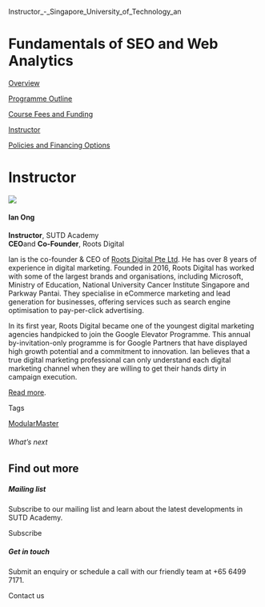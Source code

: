 Instructor_-_Singapore_University_of_Technology_an



Fundamentals of SEO and Web Analytics
=====================================

[Overview](/course/fundamentals-of-seo-and-web-analytics/#tabs)

[Programme Outline](/course/fundamentals-of-seo-and-web-analytics/programme-outline/#tabs)

[Course Fees and Funding](/course/fundamentals-of-seo-and-web-analytics/course-fees-and-funding/#tabs)

[Instructor](/course/fundamentals-of-seo-and-web-analytics/instructor/#tabs)

[Policies and Financing Options](/course/fundamentals-of-seo-and-web-analytics/policies-and-financing-options/#tabs)

Instructor
==========

![](https://www.sutd.edu.sg/wp-content/uploads/2025/01/Ian_Ong-4-e1735792273252_1429275.jpg)

#### **Ian Ong**



**Instructor**, SUTD Academy  
**CEO**and **Co-Founder**, Roots Digital  
  
Ian is the co-founder & CEO of [Roots Digital Pte Ltd](https://www.rootsdigital.com.sg/). He has over 8 years of experience in digital marketing. Founded in 2016, Roots Digital has worked with some of the largest brands and organisations, including Microsoft, Ministry of Education, National University Cancer Institute Singapore and Parkway Pantai. They specialise in eCommerce marketing and lead generation for businesses, offering services such as search engine optimisation to pay-per-click advertising.  
  
In its first year, Roots Digital became one of the youngest digital marketing agencies handpicked to join the Google Elevator Programme. This annual by-invitation-only programme is for Google Partners that have displayed high growth potential and a commitment to innovation. Ian believes that a true digital marketing professional can only understand each digital marketing channel when they are willing to get their hands dirty in campaign execution.  
  
[Read more](https://www.linkedin.com/in/iamianong/).

Tags

[ModularMaster](/admissions/academy/courses-and-modules/?academy-type-course=792)

###### What’s next

Find out more
-------------

##### Mailing list

Subscribe to our mailing list and learn about the latest developments in SUTD Academy.

Subscribe

##### Get in touch

Submit an enquiry or schedule a call with our friendly team at +65 6499 7171.

Contact us

